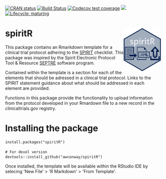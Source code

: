 <!-- badges: start -->
[![CRAN status](https://www.r-pkg.org/badges/version/spiritR)](https://CRAN.R-project.org/package=spiritR)
[![Build Status](https://travis-ci.org/awconway/spiritR.svg?branch=master)](https://travis-ci.org/awconway/spiritR)
[![Codecov test coverage](https://codecov.io/gh/awconway/spiritR/branch/master/graph/badge.svg)](https://codecov.io/gh/awconway/spiritR?branch=master)
[![](https://cranlogs.r-pkg.org/badges/spiritR)](https://cran.rstudio.com/web/packages/spiritR/index.html)
[![Lifecycle: maturing](https://img.shields.io/badge/lifecycle-maturing-blue.svg)](https://www.tidyverse.org/lifecycle/#maturing)
<!-- badges: end -->
# spiritR <img src="man/figures/logo.png" align="right" alt="" width="120" />

This package contains an Rmarkdown template for a clinical trial protocol adhering to the [SPIRIT](http://www.spirit-statement.org/) checklist. This package was inspired by the Spirit Electronic Protocol Tool & Resource [SEPTRE](https://www.spirit-statement.org/septre) software program.


Contained within the template is a section for each of the elements that should be adressed in a clinical trial protocol. Links to the SPIRIT statement guidance about what should be addressed in each element are provided.

Functions in this package provide the functionality to  upload information from the protocol developed in your Rmardown file to a new record in the clinicaltrials.gov registry. 


# Installing the package

    install.packages("spiritR")
    
    # For devel version
    devtools::install_github("awconway/spiritR")

  
Once installed, the template will be available within the RStudio IDE by selecing 'New File' > 'R Markdown' > 'From Template'.
